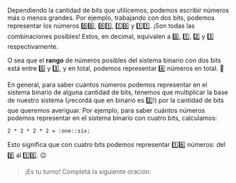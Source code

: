 Dependiendo la cantidad de bits que utilicemos, podemos escribir números más o menos grandes. Por ejemplo, trabajando con dos bits, podemos representar los números :zero::zero:, :zero::one:, :one::zero: y :one::one:. ¡Son todas las combinaciones posibles! Estos, en decimal, equivalen a :zero:, :one:, :two: y :three: respectivamente.

O sea que el **rango** de números posibles del sistema binario con dos bits está entre :zero: y :three:, y en total, podemos representar :four: números en total. :tada:

En general, para saber cuántos números podemos representar en el sistema binario de alguna cantidad de bits, tenemos que multiplicar la base de nuestro sistema (¡recordá que en binario es :two:!) por la cantidad de bits que queremos averiguar. Por ejemplo, para saber cuántos números podemos representar en el sistema binario con cuatro bits, calculamos:

`2 * 2 * 2 * 2 = :one::six:`

Esto significa que con cuatro bits podemos representar :one::six: números: del :zero: al :one::five:. :wink:

> ¡Es tu turno! Completá la siguiente oración:

